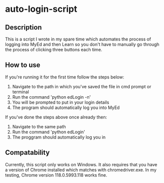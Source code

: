 # auto-login-script

## Description
This is a script I wrote in my spare time which automates the process of logging into MyEd and then Learn so you don't have to manually go through the process of clicking three buttons each time.

## How to use
If you're running it for the first time follow the steps below:
1) Navigate to the path in which you've saved the file in cmd prompt or terminal
2) Run the command 'python edLogin -n'
3) You will be prompted to put in your login details
4) The program should automatically log you into MyEd

If you've done the steps above once already then:
1) Navigate to the same path
2) Run the command 'python edLogin'
3) The proggram should automatically log you in

## Compatability
Currently, this script only works on Windows. It also requires that you have a version of Chrome installed which matches with chromedriver.exe.
In my testing, Chrome version 118.0.5993.118 works fine.
